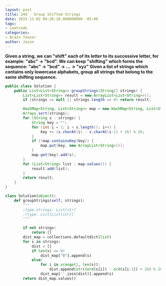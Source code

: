 ```yaml
---
layout: post
title: 249 - Group Shifted Strings
date: 2015-11-02 09:26:18.000000000 -05:00
tags:
- Leetcode
categories:
- Brain Teaser
author: Jason
---
```

**Given a string, we can "shift" each of its letter to its successive letter, for example: "abc" -> "bcd". We can keep "shifting" which forms the sequence: "abc" -> "bcd" -> ... -> "xyz" Given a list of strings which contains only lowercase alphabets, group all strings that belong to the same shifting sequence.**


``` java
public class Solution {
    public List<List<String>> groupStrings(String[] strings) {
        List<List<String>> result = new ArrayList<List<String>>();
        if (strings == null || strings.length == 0) return result;

        HashMap<String, List<String>> map = new HashMap<String, List<String>>();
        Arrays.sort(strings);
        for (String s : strings) {
            String key = "";
            for (int i = 1; i < s.length(); i++) {
                key += (s.charAt(i) - s.charAt(i-1) + 26) % 26;
            }
            if (!map.containsKey(key)) {
                map.put(key, new ArrayList<String>());
            }
            map.get(key).add(s);
        }
        for (List<String> list : map.values()) {
            result.add(list);
        }
        return result;
    }
}
```

``` python
class Solution(object):
    def groupStrings(self, strings):
        """
        :type strings: List[str]
        :rtype: List[List[str]]
        """

        if not strings:
            return []
        dist_map = collections.defaultdict(list)
        for s in strings:
            dist = []
            if len(s) == 0:
                dist_map["0"].append(s)
            else:
                for i in xrange(1, len(s)):
                    dist.append(str((ord(s[i]) - ord(s[i-1]) + 26) % 26))
                dist_map[''.join(dist)].append(s)
        return dist_map.values()
```
